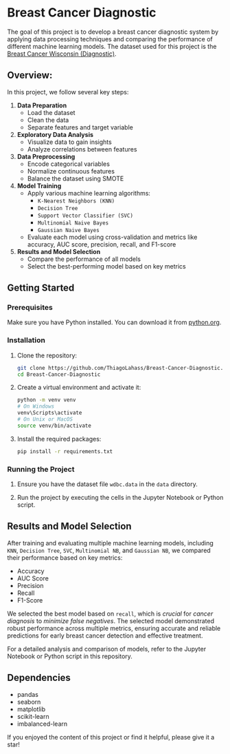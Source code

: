 # Breast Cancer Diagnostic

The goal of this project is to develop a breast cancer diagnostic system by applying data processing techniques and comparing the performance of different machine learning models. The dataset used for this project is the [Breast Cancer Wisconsin (Diagnostic)](https://archive.ics.uci.edu/dataset/17/breast+cancer+wisconsin+diagnostic).

## Overview:
In this project, we follow several key steps:

1. **Data Preparation**
    - Load the dataset
    - Clean the data
    - Separate features and target variable
2. **Exploratory Data Analysis**
    - Visualize data to gain insights
    - Analyze correlations between features
3. **Data Preprocessing**
    - Encode categorical variables
    - Normalize continuous features
    - Balance the dataset using SMOTE
4. **Model Training**
    - Apply various machine learning algorithms:
        - `K-Nearest Neighbors (KNN)`
        - `Decision Tree`
        - `Support Vector Classifier (SVC)`
        - `Multinomial Naive Bayes`
        - `Gaussian Naive Bayes`
    - Evaluate each model using cross-validation and metrics like accuracy, AUC score, precision, recall, and F1-score
5. **Results and Model Selection**
    - Compare the performance of all models
    - Select the best-performing model based on key metrics

## Getting Started

### Prerequisites
Make sure you have Python installed. You can download it from [python.org](https://www.python.org/).

### Installation

1. Clone the repository:
    ```sh
    git clone https://github.com/ThiagoLahass/Breast-Cancer-Diagnostic.git
    cd Breast-Cancer-Diagnostic
    ```

2. Create a virtual environment and activate it:
    ```sh
    python -m venv venv
    # On Windows
    venv\Scripts\activate
    # On Unix or MacOS
    source venv/bin/activate
    ```

3. Install the required packages:
    ```sh
    pip install -r requirements.txt
    ```

### Running the Project

1. Ensure you have the dataset file `wdbc.data` in the `data` directory.

2. Run the project by executing the cells in the Jupyter Notebook or Python script.

## Results and Model Selection
After training and evaluating multiple machine learning models, including `KNN`, `Decision Tree`, `SVC`, `Multinomial NB`, and `Gaussian NB`, we compared their performance based on key metrics:

- Accuracy
- AUC Score
- Precision
- Recall
- F1-Score

We selected the best model based on `recall`, which is *crucial* for *cancer diagnosis* to *minimize false negatives*. The selected model demonstrated robust performance across multiple metrics, ensuring accurate and reliable predictions for early breast cancer detection and effective treatment.

For a detailed analysis and comparison of models, refer to the Jupyter Notebook or Python script in this repository.

## Dependencies

- pandas
- seaborn
- matplotlib
- scikit-learn
- imbalanced-learn

If you enjoyed the content of this project or find it helpful, please give it a star!
